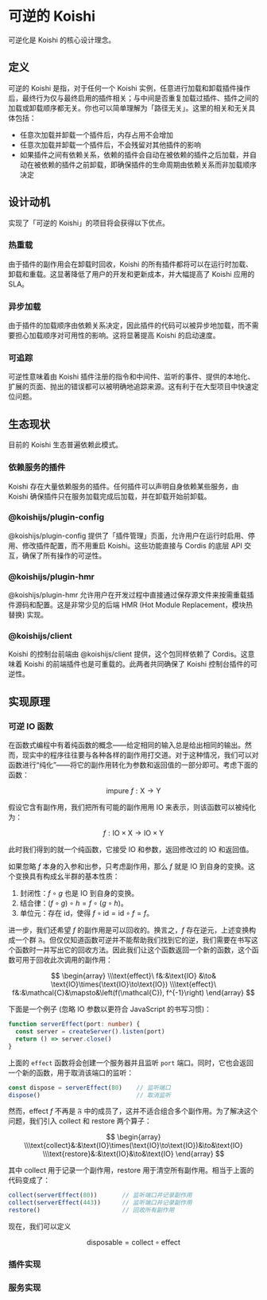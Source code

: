 # 可逆的 Koishi

可逆化是 Koishi 的核心设计理念。

## 定义

可逆的 Koishi 是指，对于任何一个 Koishi 实例，任意进行加载和卸载插件操作后，最终行为仅与最终启用的插件相关；与中间是否重复加载过插件、插件之间的加载或卸载顺序都无关。你也可以简单理解为「路径无关」。这里的相关和无关具体包括：

- 任意次加载并卸载一个插件后，内存占用不会增加
- 任意次加载并卸载一个插件后，不会残留对其他插件的影响
- 如果插件之间有依赖关系，依赖的插件会自动在被依赖的插件之后加载，并自动在被依赖的插件之前卸载，即确保插件的生命周期由依赖关系而非加载顺序决定

## 设计动机

实现了「可逆的 Koishi」的项目将会获得以下优点。

### 热重载

由于插件的副作用会在卸载时回收，Koishi 的所有插件都将可以在运行时加载、卸载和重载。这显著降低了用户的开发和更新成本，并大幅提高了 Koishi 应用的 SLA。

### 异步加载

由于插件的加载顺序由依赖关系决定，因此插件的代码可以被异步地加载，而不需要担心加载顺序对可用性的影响。这将显著提高 Koishi 的启动速度。

### 可追踪

可逆性意味着由 Koishi 插件注册的指令和中间件、监听的事件、提供的本地化、扩展的页面、抛出的错误都可以被明确地追踪来源。这有利于在大型项目中快速定位问题。

## 生态现状

目前的 Koishi 生态普遍依赖此模式。

### 依赖服务的插件

Koishi 存在大量依赖服务的插件。任何插件可以声明自身依赖某些服务，由 Koishi 确保插件只在服务加载完成后加载，并在卸载开始前卸载。

### @koishijs/plugin-config

@koishijs/plugin-config 提供了「插件管理」页面，允许用户在运行时启用、停用、修改插件配置，而不用重启 Koishi。这些功能直接与 Cordis 的底层 API 交互，确保了所有操作的可逆性。

### @koishijs/plugin-hmr

@koishijs/plugin-hmr 允许用户在开发过程中直接通过保存源文件来按需重载插件源码和配置。这是非常少见的后端 HMR (Hot Module Replacement，模块热替换) 实现。

### @koishijs/client

Koishi 的控制台前端由 @koishijs/client 提供，这个包同样依赖了 Cordis。这意味着 Koishi 的前端插件也是可重载的。此两者共同确保了 Koishi 控制台插件的可逆性。

## 实现原理

### 可逆 IO 函数

在函数式编程中有着纯函数的概念——给定相同的输入总是给出相同的输出。然而，现实中的程序往往要与各种各样的副作用打交道。对于这种情况，我们可以对函数进行“纯化”——将它的副作用转化为参数和返回值的一部分即可。考虑下面的函数：

$$
\text{impure}\ f: \text{X}\to\text{Y}
$$

假设它含有副作用，我们把所有可能的副作用用 IO 来表示，则该函数可以被纯化为：

$$
f: \text{IO}\times\text{X}\to\text{IO}\times\text{Y}
$$

此时我们得到的就一个纯函数，它接受 IO 和参数，返回修改过的 IO 和返回值。

如果忽略 $f$ 本身的入参和出参，只考虑副作用，那么 $f$ 就是 IO 到自身的变换。这个变换具有构成幺半群的基本性质：

1. 封闭性：$f\circ g$ 也是 IO 到自身的变换。
2. 结合律：$(f\circ g)\circ h=f\circ (g\circ h)$。
3. 单位元：存在 $\text{id}$，使得 $f\circ\text{id}=\text{id}\circ f=f$。

进一步，我们还希望 $f$ 的副作用是可以回收的。换言之，$f$ 存在逆元，上述变换构成一个群 $\mathfrak{F}$。但仅仅知道函数可逆并不能帮助我们找到它的逆，我们需要在书写这个函数时一并写出它的回收方法。因此我们让这个函数返回一个新的函数，这个函数可用于回收此次调用的副作用：

$$
\begin{array}
\\\text{effect}\ f&:&\text{IO}  &\to&    \text{IO}\times(\text{IO}\to\text{IO})
\\\text{effect}\ f&:&\mathcal{C}&\mapsto&\left(f(\mathcal{C}), f^{-1}\right)
\end{array}
$$

下面是一个例子 (忽略 IO 参数以更符合 JavaScript 的书写习惯)：

```ts
function serverEffect(port: number) {
  const server = createServer().listen(port)
  return () => server.close()
}
```

上面的 `effect` 函数将会创建一个服务器并且监听 `port` 端口。同时，它也会返回一个新的函数，用于取消该端口的监听：

```ts
const dispose = serverEffect(80)    // 监听端口
dispose()                           // 取消监听
```

然而，$\text{effect}\ f$ 不再是 $\mathfrak{F}$ 中的成员了，这并不适合组合多个副作用。为了解决这个问题，我们引入 $\text{collect}$ 和 $\text{restore}$ 两个算子：

$$
\begin{array}
\\\text{collect}&:&\text{IO}\times(\text{IO}\to\text{IO})&\to&\text{IO}
\\\text{restore}&:&\text{IO}&\to&\text{IO}
\end{array}
$$

其中 $\text{collect}$ 用于记录一个副作用，$\text{restore}$ 用于清空所有副作用。相当于上面的代码变成了：

```ts
collect(serverEffect(80))       // 监听端口并记录副作用
collect(serverEffect(443))      // 监听端口并记录副作用
restore()                       // 回收所有副作用
```

现在，我们可以定义

$$
\text{disposable}=\text{collect}\circ\text{effect}
$$

### 插件实现

### 服务实现

